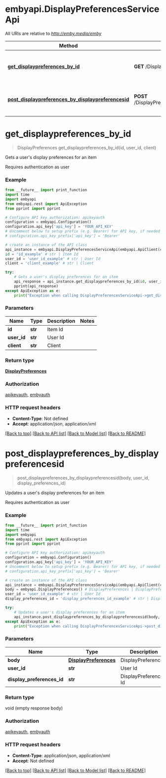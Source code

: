 # embyapi.DisplayPreferencesServiceApi

All URIs are relative to *http://emby.media/emby*

Method | HTTP request | Description
------------- | ------------- | -------------
[**get_displaypreferences_by_id**](DisplayPreferencesServiceApi.md#get_displaypreferences_by_id) | **GET** /DisplayPreferences/{Id} | Gets a user&#x27;s display preferences for an item
[**post_displaypreferences_by_displaypreferencesid**](DisplayPreferencesServiceApi.md#post_displaypreferences_by_displaypreferencesid) | **POST** /DisplayPreferences/{DisplayPreferencesId} | Updates a user&#x27;s display preferences for an item

# **get_displaypreferences_by_id**
> DisplayPreferences get_displaypreferences_by_id(id, user_id, client)

Gets a user's display preferences for an item

Requires authentication as user

### Example
```python
from __future__ import print_function
import time
import embyapi
from embyapi.rest import ApiException
from pprint import pprint

# Configure API key authorization: apikeyauth
configuration = embyapi.Configuration()
configuration.api_key['api_key'] = 'YOUR_API_KEY'
# Uncomment below to setup prefix (e.g. Bearer) for API key, if needed
# configuration.api_key_prefix['api_key'] = 'Bearer'

# create an instance of the API class
api_instance = embyapi.DisplayPreferencesServiceApi(embyapi.ApiClient(configuration))
id = 'id_example' # str | Item Id
user_id = 'user_id_example' # str | User Id
client = 'client_example' # str | Client

try:
    # Gets a user's display preferences for an item
    api_response = api_instance.get_displaypreferences_by_id(id, user_id, client)
    pprint(api_response)
except ApiException as e:
    print("Exception when calling DisplayPreferencesServiceApi->get_displaypreferences_by_id: %s\n" % e)
```

### Parameters

Name | Type | Description  | Notes
------------- | ------------- | ------------- | -------------
 **id** | **str**| Item Id | 
 **user_id** | **str**| User Id | 
 **client** | **str**| Client | 

### Return type

[**DisplayPreferences**](DisplayPreferences.md)

### Authorization

[apikeyauth](../README.md#apikeyauth), [embyauth](../README.md#embyauth)

### HTTP request headers

 - **Content-Type**: Not defined
 - **Accept**: application/json, application/xml

[[Back to top]](#) [[Back to API list]](../README.md#documentation-for-api-endpoints) [[Back to Model list]](../README.md#documentation-for-models) [[Back to README]](../README.md)

# **post_displaypreferences_by_displaypreferencesid**
> post_displaypreferences_by_displaypreferencesid(body, user_id, display_preferences_id)

Updates a user's display preferences for an item

Requires authentication as user

### Example
```python
from __future__ import print_function
import time
import embyapi
from embyapi.rest import ApiException
from pprint import pprint

# Configure API key authorization: apikeyauth
configuration = embyapi.Configuration()
configuration.api_key['api_key'] = 'YOUR_API_KEY'
# Uncomment below to setup prefix (e.g. Bearer) for API key, if needed
# configuration.api_key_prefix['api_key'] = 'Bearer'

# create an instance of the API class
api_instance = embyapi.DisplayPreferencesServiceApi(embyapi.ApiClient(configuration))
body = embyapi.DisplayPreferences() # DisplayPreferences | DisplayPreferences: 
user_id = 'user_id_example' # str | User Id
display_preferences_id = 'display_preferences_id_example' # str | DisplayPreferences Id

try:
    # Updates a user's display preferences for an item
    api_instance.post_displaypreferences_by_displaypreferencesid(body, user_id, display_preferences_id)
except ApiException as e:
    print("Exception when calling DisplayPreferencesServiceApi->post_displaypreferences_by_displaypreferencesid: %s\n" % e)
```

### Parameters

Name | Type | Description  | Notes
------------- | ------------- | ------------- | -------------
 **body** | [**DisplayPreferences**](DisplayPreferences.md)| DisplayPreferences:  | 
 **user_id** | **str**| User Id | 
 **display_preferences_id** | **str**| DisplayPreferences Id | 

### Return type

void (empty response body)

### Authorization

[apikeyauth](../README.md#apikeyauth), [embyauth](../README.md#embyauth)

### HTTP request headers

 - **Content-Type**: application/json, application/xml
 - **Accept**: Not defined

[[Back to top]](#) [[Back to API list]](../README.md#documentation-for-api-endpoints) [[Back to Model list]](../README.md#documentation-for-models) [[Back to README]](../README.md)

